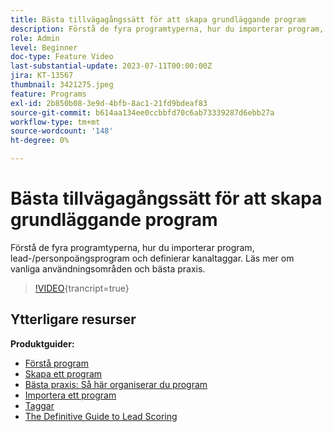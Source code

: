 ```yaml
---
title: Bästa tillvägagångssätt för att skapa grundläggande program
description: Förstå de fyra programtyperna, hur du importerar program, lead-/personpoängsprogram och definierar kanaltaggar. Läs mer om vanliga användningsområden och bästa praxis.
role: Admin
level: Beginner
doc-type: Feature Video
last-substantial-update: 2023-07-11T00:00:00Z
jira: KT-13567
thumbnail: 3421275.jpeg
feature: Programs
exl-id: 2b850b08-3e9d-4bfb-8ac1-21fd9bdeaf83
source-git-commit: b614aa134ee0ccbbfd70c6ab73339287d6ebb27a
workflow-type: tm+mt
source-wordcount: '148'
ht-degree: 0%

---
```


# Bästa tillvägagångssätt för att skapa grundläggande program

Förstå de fyra programtyperna, hur du importerar program, lead-/personpoängsprogram och definierar kanaltaggar. Läs mer om vanliga användningsområden och bästa praxis.

>[!VIDEO](https://video.tv.adobe.com/v/3421275/?learn=on){trancript=true}

## Ytterligare resurser

**Produktguider:**

* [Förstå program](https://experienceleague.adobe.com/docs/marketo/using/product-docs/core-marketo-concepts/programs/creating-programs/understanding-programs.html)
* [Skapa ett program](https://experienceleague.adobe.com/docs/marketo/using/product-docs/core-marketo-concepts/programs/creating-programs/create-a-program.html)
* [Bästa praxis: Så här organiserar du program](https://experienceleague.adobe.com/docs/marketo/using/product-docs/core-marketo-concepts/programs/working-with-programs/best-practice-how-to-organize-your-programs.html)
* [Importera ett program](https://experienceleague.adobe.com/docs/marketo/using/product-docs/core-marketo-concepts/programs/working-with-programs/import-a-program.html)
* [Taggar](https://experienceleague.adobe.com/docs/marketo/using/product-docs/core-marketo-concepts/programs/working-with-programs/understanding-tags.html)
* [The Definitive Guide to Lead Scoring](https://business.adobe.com/resources/guides/lead-scoring.html)

